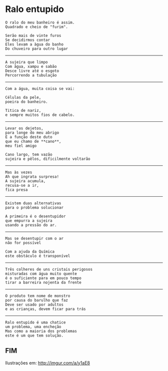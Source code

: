 Ralo entupido
=============

    O ralo do meu banheiro é assim.
    Quadrado e cheio de "furim".
    
    Serão mais de vinte furos
    Se decidirmos contar
    Eles levam a àgua do banho
    Do chuveiro para outro lugar

-----

    A sujeira que limpo
    Com água, xampu e sabão
    Desce livre até o esgoto
    Percorrendo a tubulação

-----

    Com a água, muita coisa se vai:

    Células da pele, 
    poeira do banheiro.
    
    Titica de nariz, 
    e sempre muitos fios de cabelo.

-----

    Levar os dejetos,
    para longe do meu abrigo
    É a função deste duto
    que eu chamo de **cano**,
    meu fiel amigo

    Cano largo, tem vazão
    sujeira e pêlos, dificilmente voltarão

----

    Mas às vezes
    Ah que ingrata surpresa!
    A sujeira acumula,
    recusa-se a ir, 
    fica presa

----

    Existem duas alternativas 
    para o problema solucionar

    A primeira é o desentupidor
    que empurra a sujeira
    usando a pressão do ar.

----
    
    Mas se desentupir com o ar
    não for possível
    
    Com a ajuda da Química
    este obstáculo é transponível

----

    Três colheres de uns cristais perigosos
    misturadas com água muito quente
    é o suficiente para em pouco tempo
    tirar a barreira nojenta da frente

-----

    O produto tem nome de monstro
    por causa do barulho que faz
    Deve ser usado por adultos
    e as crianças, devem ficar para trás

-----

    Ralo entupido é uma chatice
    um problema, uma encheção
    Mas como a maioria dos problemas
    este é um que tem solução.
   
   FIM 
---

Ilustrações em: http://imgur.com/a/y1aE8
